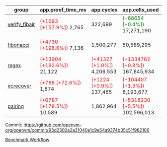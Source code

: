 | group | app.proof_time_ms | app.cycles | app.cells_used | leaf.proof_time_ms | leaf.cycles | leaf.cells_used |
| -- | -- | -- | -- | -- | -- | -- |
| [verify_fibair](https://github.com/openvm-org/openvm/blob/benchmark-results/benchmarks-dispatch/refs/heads/test/slow-e3-investigation-time/verify_fibair-93d2302a2a31040e1c9e54a9374b35c51f982106.md) |<span style='color: red'>(+1693 [+157.9%])</span> 2,765 |  322,699 | <span style='color: green'>(-68654 [-0.4%])</span> 17,271,190 |- | - | - |
| [fibonacci](https://github.com/openvm-org/openvm/blob/benchmark-results/benchmarks-dispatch/refs/heads/test/slow-e3-investigation-time/fibonacci-93d2302a2a31040e1c9e54a9374b35c51f982106.md) |<span style='color: red'>(+4730 [+196.6%])</span> 7,136 |  1,500,277 |  50,589,295 |<span style='color: red'>(+7083 [+226.1%])</span> 10,216 | <span style='color: red'>(+50502 [+4.0%])</span> 1,298,590 | <span style='color: red'>(+563216 [+0.8%])</span> 70,397,774 |
| [regex](https://github.com/openvm-org/openvm/blob/benchmark-results/benchmarks-dispatch/refs/heads/test/slow-e3-investigation-time/regex-93d2302a2a31040e1c9e54a9374b35c51f982106.md) |<span style='color: red'>(+13904 [+192.6%])</span> 21,122 | <span style='color: red'>(+41327 [+1.0%])</span> 4,206,553 | <span style='color: red'>(+1334782 [+0.8%])</span> 167,845,934 |<span style='color: red'>(+16123 [+129.4%])</span> 28,580 | <span style='color: green'>(-485040 [-12.3%])</span> 3,466,450 | <span style='color: green'>(-72979510 [-24.0%])</span> 230,676,612 |
| [ecrecover](https://github.com/openvm-org/openvm/blob/benchmark-results/benchmarks-dispatch/refs/heads/test/slow-e3-investigation-time/ecrecover-93d2302a2a31040e1c9e54a9374b35c51f982106.md) |<span style='color: red'>(+788 [+72.6%])</span> 1,874 | <span style='color: red'>(+1224 [+0.9%])</span> 137,465 | <span style='color: red'>(+104407 [+1.3%])</span> 8,193,677 |<span style='color: red'>(+15940 [+149.7%])</span> 26,589 |  3,015,289 | <span style='color: green'>(-2160968 [-0.9%])</span> 242,933,504 |
| [pairing](https://github.com/openvm-org/openvm/blob/benchmark-results/benchmarks-dispatch/refs/heads/test/slow-e3-investigation-time/pairing-93d2302a2a31040e1c9e54a9374b35c51f982106.md) |<span style='color: red'>(+6787 [+178.5%])</span> 10,589 |  1,862,964 | <span style='color: red'>(+5318230 [+5.5%])</span> 102,596,013 |<span style='color: red'>(+8592 [+111.6%])</span> 16,294 | <span style='color: green'>(-493455 [-19.2%])</span> 2,081,079 | <span style='color: green'>(-70285779 [-34.2%])</span> 135,239,615 |


Commit: https://github.com/openvm-org/openvm/commit/93d2302a2a31040e1c9e54a9374b35c51f982106

[Benchmark Workflow](https://github.com/openvm-org/openvm/actions/runs/16173843668)

